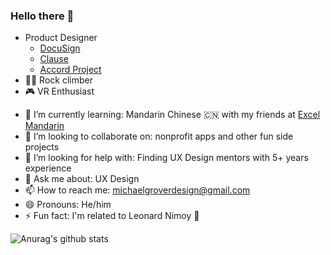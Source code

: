 ### Hello there 👋

- Product Designer
  - [DocuSign](http://docusign.com) 
  - [Clause](http://clause.io/)
  - [Accord Project](https://accordproject.org/)
- 🧗‍♂️ Rock climber
- 🎮 VR Enthusiast
<!-- - 🔭 I’m currently working on: A startup idea called Pet People. It's a massage service where massages are inspired by the way people pet cats and dogs. Belly rubs are $100. Snoot boops are $50. Etcetera. The tagline is "Pet People. Where 'pet people' pet people" -->
- 🌱 I’m currently learning: Mandarin Chinese 🇨🇳 with my friends at [Excel Mandarin](https://www.excelmandarin.com/)
- 👯 I’m looking to collaborate on: nonprofit apps and other fun side projects
- 🤔 I’m looking for help with: Finding UX Design mentors with 5+ years experience
- 💬 Ask me about: UX Design
- 📫 How to reach me: michaelgroverdesign@gmail.com
- 😄 Pronouns: He/him
- ⚡ Fun fact: I'm related to Leonard Nimoy 🖖

![Anurag's github stats](https://github-readme-stats.vercel.app/api?username=michael-grover)

